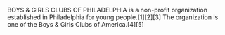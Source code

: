BOYS & GIRLS CLUBS OF PHILADELPHIA is a non-profit organization established in Philadelphia for young people.[1][2][3] The organization is one of the Boys & Girls Clubs of America.[4][5]
